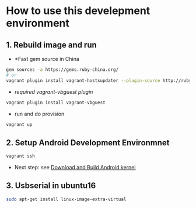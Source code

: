 # How to use this develepment environment

## 1. Rebuild image and run

* *Fast gem source in China

```Bash
gem sources -a https://gems.ruby-china.org/
# or
vagrant plugin install vagrant-hostsupdater --plugin-source http://rubygems.org/
```

* *required vagrant-vbguest plugin*

```Bash
vagrant plugin install vagrant-vbguest
```

* run and do provision

```Bash
vagrant up
```

## 2. Setup Android Development Environmnet

```Bash
vagrant ssh
```

* Next step: see [Download and Build Android kernel](../README.md#Android%20Kernel)

## 3. Usbserial in ubuntu16

```Bash
sudo apt-get install linux-image-extra-virtual
```
